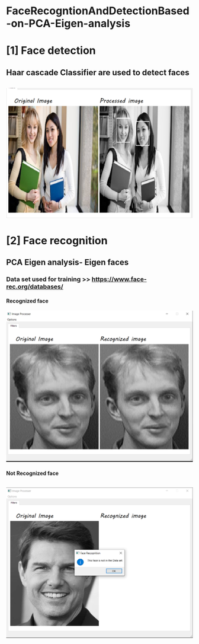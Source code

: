# FaceRecogntionAndDetectionBased-on-PCA-Eigen-analysis
# [1] Face detection 
## Haar cascade Classifier are used to detect faces 
![alt text](DETECTION.PNG)
----------------------
# [2] Face recognition 
## PCA Eigen analysis- Eigen faces
### Data set used for training >> https://www.face-rec.org/databases/
#### Recognized face
![alt text](Recognized.PNG)
#### Not Recognized face
![alt text](NotRecognized.PNG)
----------------------
